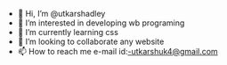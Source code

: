 - 👋 Hi, I’m @utkarshadley
- 👀 I’m interested in developing wb programing
- 🌱 I’m currently learning css
- 💞️ I’m looking to collaborate any website
- 📫 How to reach me e-mail id:-utkarshuk4@gmail.com

<!---
utkarshadley/utkarshadley is a ✨ special ✨ repository because its `README.md` (this file) appears on your GitHub profile.
You can click the Preview link to take a look at your changes.
--->
